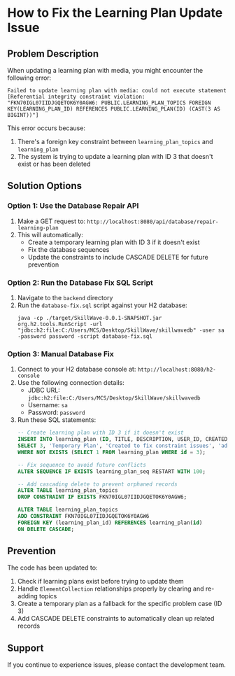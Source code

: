 # How to Fix the Learning Plan Update Issue

## Problem Description

When updating a learning plan with media, you might encounter the following error:

```
Failed to update learning plan with media: could not execute statement [Referential integrity constraint violation: "FKN70IGL07IIDJGQETOK6Y0AGW6: PUBLIC.LEARNING_PLAN_TOPICS FOREIGN KEY(LEARNING_PLAN_ID) REFERENCES PUBLIC.LEARNING_PLAN(ID) (CAST(3 AS BIGINT))"]
```

This error occurs because:
1. There's a foreign key constraint between `learning_plan_topics` and `learning_plan` 
2. The system is trying to update a learning plan with ID 3 that doesn't exist or has been deleted

## Solution Options

### Option 1: Use the Database Repair API

1. Make a GET request to: `http://localhost:8080/api/database/repair-learning-plan`
2. This will automatically:
   - Create a temporary learning plan with ID 3 if it doesn't exist
   - Fix the database sequences
   - Update the constraints to include CASCADE DELETE for future prevention

### Option 2: Run the Database Fix SQL Script

1. Navigate to the `backend` directory
2. Run the `database-fix.sql` script against your H2 database:
   ```
   java -cp ./target/SkillWave-0.0.1-SNAPSHOT.jar org.h2.tools.RunScript -url "jdbc:h2:file:C:/Users/MCS/Desktop/SkillWave/skillwavedb" -user sa -password password -script database-fix.sql
   ```

### Option 3: Manual Database Fix

1. Connect to your H2 database console at: `http://localhost:8080/h2-console`
2. Use the following connection details:
   - JDBC URL: `jdbc:h2:file:C:/Users/MCS/Desktop/SkillWave/skillwavedb`
   - Username: `sa`
   - Password: `password`
3. Run these SQL statements:
   ```sql
   -- Create learning plan with ID 3 if it doesn't exist
   INSERT INTO learning_plan (ID, TITLE, DESCRIPTION, USER_ID, CREATED_AT)
   SELECT 3, 'Temporary Plan', 'Created to fix constraint issues', 'admin', CURRENT_TIMESTAMP
   WHERE NOT EXISTS (SELECT 1 FROM learning_plan WHERE id = 3);
   
   -- Fix sequence to avoid future conflicts
   ALTER SEQUENCE IF EXISTS learning_plan_seq RESTART WITH 100;
   
   -- Add cascading delete to prevent orphaned records
   ALTER TABLE learning_plan_topics 
   DROP CONSTRAINT IF EXISTS FKN70IGL07IIDJGQETOK6Y0AGW6;
   
   ALTER TABLE learning_plan_topics
   ADD CONSTRAINT FKN70IGL07IIDJGQETOK6Y0AGW6
   FOREIGN KEY (learning_plan_id) REFERENCES learning_plan(id)
   ON DELETE CASCADE;
   ```

## Prevention

The code has been updated to:
1. Check if learning plans exist before trying to update them
2. Handle `ElementCollection` relationships properly by clearing and re-adding topics
3. Create a temporary plan as a fallback for the specific problem case (ID 3)
4. Add CASCADE DELETE constraints to automatically clean up related records

## Support

If you continue to experience issues, please contact the development team.
